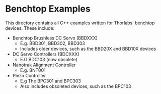 # Benchtop Examples

This directory contains all C++ examples written for Thorlabs' benchtop devices. These include:

  - Benchtop Brushless  DC Servo (BBDXXX)
    - E.g. BBD301, BBD302, BBD303
    - Includes older devices, such as the BBD20X and BBD10X devices
  - DC Servo Controllers (BDCXXX)
    - E.G BDC103 (now obsolete)
  - Nanotrak Alignment Controller
    - E.g. BNT001
  - Piezo Controller
    - E.g The BPC301 and BPC303
    - Also includes obsoleted devices, such as the BPC103
